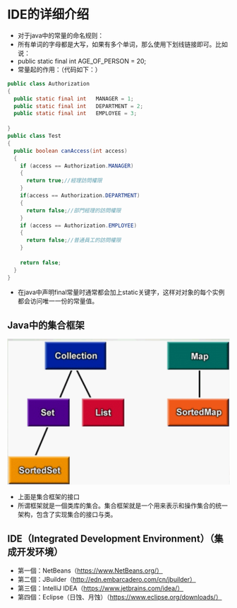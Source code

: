 # IDE的详细介绍
* 对于java中的常量的命名规则：
 * 所有单词的字母都是大写，如果有多个单词，那么使用下划线链接即可。比如说：
  * public static final int AGE_OF_PERSON = 20;
* 常量起的作用：（代码如下：）

```java
public class Authorization
{
  public static final int   MANAGER = 1;
  public static final int   DEPARTMENT = 2;
  public static final int   EMPLOYEE = 3;

}
public class Test
{
  public boolean canAccess(int access)
  {
    if (access == Authorization.MANAGER)
    {
      return true;//經理訪問權限
    }
    if(access == Authorization.DEPARTMENT)
    {
      return false;//部門經理的訪問權限
    }
    if (access == Authorization.EMPLOYEE)
    {
      return false;//普通員工的訪問權限
    }

    return false;
  }
}

```

* 在java中声明final常量时通常都会加上static关键字，这样对对象的每个实例都会访问唯一一份的常量值。
## Java中的集合框架

![](../image/implement.png)

* 上面是集合框架的接口
* 所谓框架就是一個类库的集合。集合框架就是一个用来表示和操作集合的统一架构，包含了实现集合的接口与类。
## IDE（Integrated Development Environment）（集成开发环境）
 * 第一個：NetBeans（https://www.NetBeans.org/）
 * 第二個：JBuilder（http://edn.embarcadero.com/cn/jbuilder）
 * 第三個：IntelliJ IDEA（https://www.jetbrains.com/idea/）
 * 第四個：Eclipse（日蚀、月蚀）（https://www.eclipse.org/downloads/）
